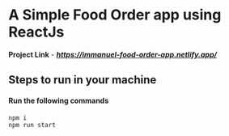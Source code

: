 # A Simple Food Order app using ReactJs

**Project Link** - ***https://immanuel-food-order-app.netlify.app/***

## Steps to run in your machine

#### Run the following commands

```
npm i
npm run start
```

